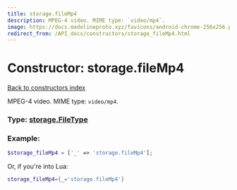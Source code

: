 ```yaml
---
title: storage.fileMp4
description: MPEG-4 video. MIME type: `video/mp4`.
image: https://docs.madelineproto.xyz/favicons/android-chrome-256x256.png
redirect_from: /API_docs/constructors/storage_fileMp4.html
---
```

# Constructor: storage.fileMp4  
[Back to constructors index](index.md)



MPEG-4 video. MIME type: `video/mp4`.




### Type: [storage.FileType](../types/storage.FileType.md)


### Example:

```php
$storage_fileMp4 = ['_' => 'storage.fileMp4'];
```  


Or, if you're into Lua:

```lua
storage_fileMp4={_='storage.fileMp4'}

```


